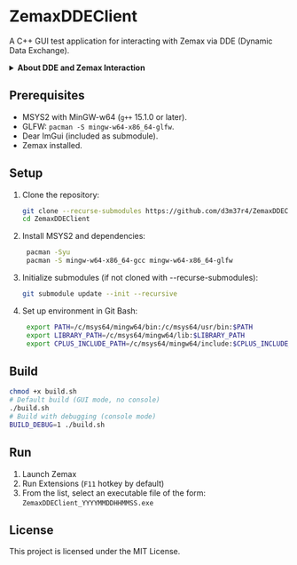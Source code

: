# ZemaxDDEClient
A C++ GUI test application for interacting with Zemax via DDE (Dynamic Data Exchange).

<details>
<summary><b>About DDE and Zemax Interaction</b></summary>

### What is DDE?
Dynamic Data Exchange (DDE) is a Windows interprocess communication protocol that enables data exchange between applications. Two applications can establish a DDE link:
- **Server** (Zemax in this case) - provides data
- **Client** (your application) - requests and receives data

Zemax implements a DDE server interface, allowing external applications to access optical design data and functionality.

### How ZemaxDDEClient Works
This project is a DDE client that:
1. Establishes DDE connection with Zemax as server
2. Sends data requests (e.g., optical system parameters)
3. Receives and processes responses from Zemax

## Documentation Reference
For complete DDE command reference, see "Chapter 28: ZEMAX EXTENSIONS" in official Zemax documentation.
</details>

## Prerequisites
- MSYS2 with MinGW-w64 (`g++` 15.1.0 or later).
- GLFW: `pacman -S mingw-w64-x86_64-glfw`.
- Dear ImGui (included as submodule).
- Zemax installed.

## Setup
1. Clone the repository:
   ```bash
   git clone --recurse-submodules https://github.com/d3m37r4/ZemaxDDEClient.git
   cd ZemaxDDEClient
   ```
2. Install MSYS2 and dependencies:
   ```bash
    pacman -Syu
    pacman -S mingw-w64-x86_64-gcc mingw-w64-x86_64-glfw
    ```
3. Initialize submodules (if not cloned with --recurse-submodules):
    ```bash
    git submodule update --init --recursive
    ```
4. Set up environment in Git Bash:
   ```bash
    export PATH=/c/msys64/mingw64/bin:/c/msys64/usr/bin:$PATH
    export LIBRARY_PATH=/c/msys64/mingw64/lib:$LIBRARY_PATH
    export CPLUS_INCLUDE_PATH=/c/msys64/mingw64/include:$CPLUS_INCLUDE_PATH
    ```

## Build
   ```bash
   chmod +x build.sh
   # Default build (GUI mode, no console)
   ./build.sh
   # Build with debugging (console mode)
   BUILD_DEBUG=1 ./build.sh
   ```

## Run
1. Launch Zemax
2. Run Extensions (`F11` hotkey by default)
3. From the list, select an executable file of the form: `ZemaxDDEClient_YYYYMMDDHHMMSS.exe`

## License
This project is licensed under the MIT License.
